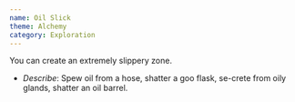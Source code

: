 ```yaml
---
name: Oil Slick
theme: Alchemy
category: Exploration
---
```


You can create an extremely slippery zone. 

* *Describe*: Spew oil from a hose, shatter a goo flask, se-crete from oily glands, shatter an oil barrel.